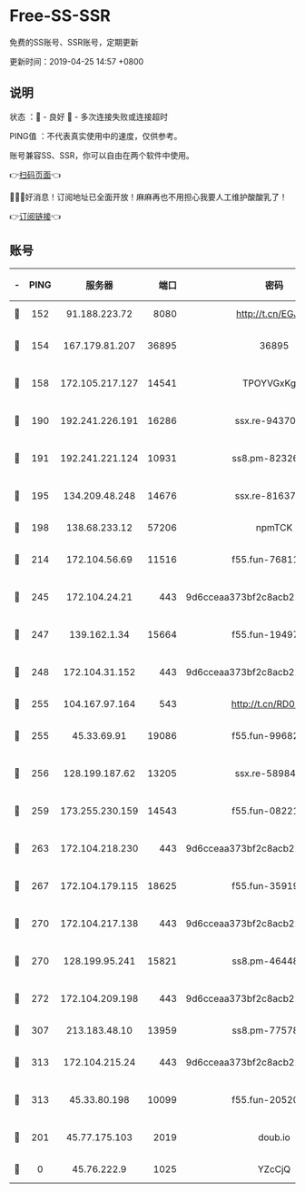 # Free-SS-SSR

免费的SS账号、SSR账号，定期更新

更新时间：2019-04-25 14:57 +0800

## 说明

状态     ：🙂 - 良好 🙁 - 多次连接失败或连接超时

PING值   ：不代表真实使用中的速度，仅供参考。

账号兼容SS、SSR，你可以自由在两个软件中使用。

👉[扫码页面](https://liesauer.github.io/Free-SS-SSR/)👈

🎉🎉🎉好消息！订阅地址已全面开放！麻麻再也不用担心我要人工维护酸酸乳了！

👉[订阅链接](https://www.liesauer.net/yogurt/subscribe?ACCESS_TOKEN=DAYxR3mMaZAsaqUb)👈

## 账号

|-|PING|服务器|端口|密码|加密方式|区域|
|:----:|:----:|:-----:|-----:|:----:|:----:|:----:|
|🙂|152|91.188.223.72|8080|http://t.cn/EGJIyrl|rc4-md5|RU|
|🙂|154|167.179.81.207|36895|36895|aes-256-cfb|JP|
|🙂|158|172.105.217.127|14541|TPOYVGxKglpi|aes-256-cfb|JP|
|🙂|190|192.241.226.191|16286|ssx.re-94370823|aes-256-cfb|US|
|🙂|191|192.241.221.124|10931|ss8.pm-82326402|aes-256-cfb|US|
|🙂|195|134.209.48.248|14676|ssx.re-81637281|aes-256-cfb|US|
|🙂|198|138.68.233.12|57206|npmTCK|rc4-md5|US|
|🙂|214|172.104.56.69|11516|f55.fun-76811416|aes-256-cfb|SG|
|🙂|245|172.104.24.21|443|9d6cceaa373bf2c8acb22e60b6a58be6|aes-256-cfb|US|
|🙂|247|139.162.1.34|15664|f55.fun-19497646|aes-256-cfb|SG|
|🙂|248|172.104.31.152|443|9d6cceaa373bf2c8acb22e60b6a58be6|aes-256-cfb|US|
|🙂|255|104.167.97.164|543|http://t.cn/RD0D7sx|rc4-md5|CA|
|🙂|255|45.33.69.91|19086|f55.fun-99682358|aes-256-cfb|US|
|🙂|256|128.199.187.62|13205|ssx.re-58984810|aes-256-cfb|SG|
|🙂|259|173.255.230.159|14543|f55.fun-08221681|aes-256-cfb|US|
|🙂|263|172.104.218.230|443|9d6cceaa373bf2c8acb22e60b6a58be6|aes-256-cfb|US|
|🙂|267|172.104.179.115|18625|f55.fun-35919229|aes-256-cfb|SG|
|🙂|270|172.104.217.138|443|9d6cceaa373bf2c8acb22e60b6a58be6|aes-256-cfb|US|
|🙂|270|128.199.95.241|15821|ss8.pm-46448120|aes-256-cfb|SG|
|🙂|272|172.104.209.198|443|9d6cceaa373bf2c8acb22e60b6a58be6|aes-256-cfb|US|
|🙂|307|213.183.48.10|13959|ss8.pm-77578646|rc4-md5|RU|
|🙂|313|172.104.215.24|443|9d6cceaa373bf2c8acb22e60b6a58be6|aes-256-cfb|US|
|🙂|313|45.33.80.198|10099|f55.fun-20520283|aes-256-cfb|US|
|🙂|201|45.77.175.103|2019|doub.io|aes-128-ctr|SG|
|🙁|0|45.76.222.9|1025|YZcCjQ|rc4-md5|JP|
